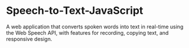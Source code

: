 # Speech-to-Text-JavaScript
A web application that converts spoken words into text in real-time using the Web Speech API, with features for recording, copying text, and responsive design.
